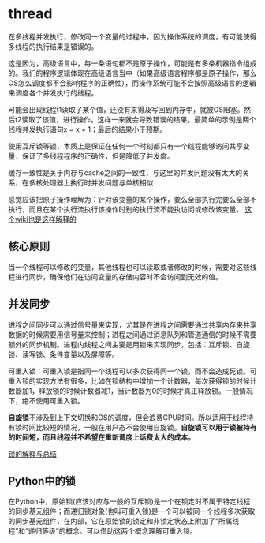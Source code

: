 # thread

在多线程并发执行，修改同一个变量的过程中，因为操作系统的调度，有可能使得多线程的执行结果是错误的。

这是因为，高级语言中，每一条语句都不是原子操作，可能是有多条机器指令组成的。我们的程序逻辑体现在高级语言当中（如果高级语言程序都是原子操作，那么OS怎么调度都不会影响程序的正确性），而操作系统可能不会按照高级语言的逻辑来调度各个并发执行的线程。

可能会出现线程t1读取了某个值，还没有来得及写回到内存中，就被OS阻塞。然后t2读取了该值，进行操作。这样一来就会导致错误的结果。最简单的示例是两个线程并发执行语句x = x + 1；最后的结果小于预期。

使用互斥锁等锁，本质上是保证在任何一个时刻都只有一个线程能够访问共享变量，保证了多线程程序的正确性，但是降低了并发度。

缓存一致性是关于内存与cache之间的一致性，与这里的并发问题没有太大的关系，在多核处理器上执行时并发问题与单核相似

感觉应该把原子操作理解为：针对该变量的某个操作，要么全部执行完要么全部不执行，而且在某个执行流执行该操作时别的执行流不能执访问或修改该变量。 [这个wiki也是这样解释的](https://wiki.osdev.org/Atomic_operation)

## 核心原则

当一个线程可以修改的变量，其他线程也可以读取或者修改的时候，需要对这些线程进行同步，确保他们在访问变量的存储内容时不会访问到无效的值。

## 并发同步

进程之间同步可以通过信号量来实现，尤其是在进程之间需要通过共享内存来共享数据的时候需要用信号量来控制；进程之间通过消息队列和管道通信的时候不需要额外的同步机制。进程内线程之间主要是用锁来实现同步，包括：互斥锁、自旋锁、读写锁、条件变量以及屏障等。

可重入锁：可重入锁是指同一个线程可以多次获得同一个锁，而不会造成死锁。可重入锁的实现方法有很多，比如在锁结构中增加一个计数器，每次获得锁的时候计数器加1，释放锁的时候计数器减1，当计数器为0的时候才真正释放锁。一般情况下，绝不使用可重入锁。

**自旋锁**不涉及到上下文切换和OS的调度，但会浪费CPU时间。所以适用于线程持有锁时间比较短的情况，一般在用户态不会使用自旋锁。**自旋锁可以用于锁被持有的时间短，而且线程并不希望在重新调度上话费太大的成本。**

[锁的解释与总结](https://www.zhihu.com/question/66733477)

## Python中的锁

在Python中，原始锁(应该对应与一般的互斥锁)是一个在锁定时不属于特定线程的同步基元组件；而递归锁对象(也叫可重入锁)是一个可以被同一个线程多次获取的同步基元组件，在内部，它在原始锁的锁定和非锁定状态上附加了“所属线程”和“递归等级”的概念。可以借助这两个概念理解可重入锁。
